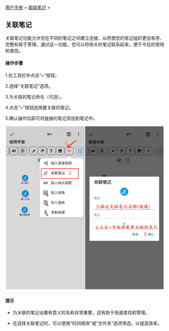 [用户手册](/dragonnest/drawnote/manual) > [超级笔记](/dragonnest/drawnote/manual/super_note) >

关联笔记
---

关联笔记功能允许您在不同的笔记之间建立连接，从而使您的笔记组织更加有序、完整和易于管理。通过这一功能，您可以将相关的笔记联系起来，便于今后的使用和查找。

#### 操作步骤

1.在工具栏中点击“+”按钮。

2.选择“关联笔记”选项。

3.为关联的笔记命名（可选）。

4.点击“+”按钮选择要关联的笔记。

5.确认操作后即可将链接的笔记添加到笔记中。

![](imgs/associated_notes.png)

#### 提示

- 为关联的笔记设置有意义的名称非常重要，这有助于快速查找和管理。


- 在选择关联笔记时，可以使用“时间顺序”或“文件夹”选项筛选，以提高效率。